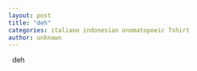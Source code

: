 ```yaml
---
layout: post
title: "deh"
categories: italiano indonesian onomatopoeic Tshirt
author: unknown
---
```

&nbsp; deh &nbsp;
